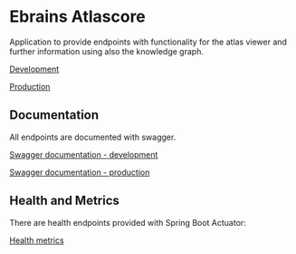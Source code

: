 # Ebrains Atlascore

Application to provide endpoints with functionality for the atlas viewer and further information using also the knowledge graph.

[Development](https://ebrains-atlascore.apps-dev.hbp.eu)

[Production](https://ebrains-atlascore.apps.hbp.eu)

## Documentation 
All endpoints are documented with swagger.

[Swagger documentation - development](https://ebrains-atlascore.apps-dev.hbp.eu/swagger-ui.html)

[Swagger documentation - production](https://ebrains-atlascore.apps.hbp.eu/swagger-ui.html)

## Health and Metrics

There are health endpoints provided with Spring Boot Actuator:

[Health metrics](https://ebrains-atlascore.apps-dev.hbp.eu/actuator/health)


